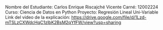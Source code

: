 Nombre del Estudiante: Carlos Enrique Riscajché Vicente
Carné: 12002224
Curso: Ciencia de Datos en Python
Proyecto: Regresión Lineal Uni-Variable
Link del video de la explicación: https://drive.google.com/file/d/1Lzd-mTSLzCXWdcHqC1zlbK2BsM2qYfFW/view?usp=sharing
